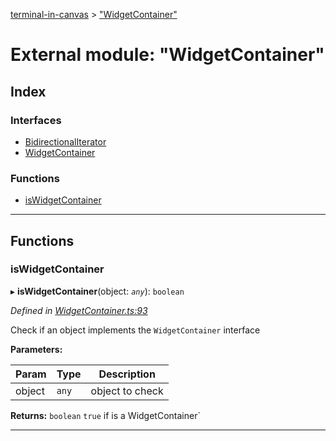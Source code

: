 [terminal-in-canvas](../README.md) > ["WidgetContainer"](../modules/_widgetcontainer_.md)

# External module: "WidgetContainer"

## Index

### Interfaces

* [BidirectionalIterator](../interfaces/_widgetcontainer_.bidirectionaliterator.md)
* [WidgetContainer](../interfaces/_widgetcontainer_.widgetcontainer.md)

### Functions

* [isWidgetContainer](_widgetcontainer_.md#iswidgetcontainer)

---

## Functions

<a id="iswidgetcontainer"></a>

###  isWidgetContainer

▸ **isWidgetContainer**(object: *`any`*): `boolean`

*Defined in [WidgetContainer.ts:93](https://github.com/danikaze/terminal-in-canvas/blob/ad1033f/src/WidgetContainer.ts#L93)*

Check if an object implements the `WidgetContainer` interface

**Parameters:**

| Param | Type | Description |
| ------ | ------ | ------ |
| object | `any` |  object to check |

**Returns:** `boolean`
`true` if is a WidgetContainer`

___

